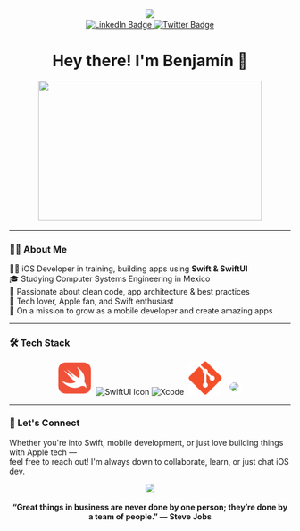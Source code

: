 <div id="header" align="center">
  <img src="https://media.giphy.com/media/v1.Y2lkPTc5MGI3NjExbnFidWYzZGxpMDYwdGRrYmlvbWtxMGk3cmI3dnZ5YmpocTZwazh5aiZlcD12MV9naWZzX3NlYXJjaCZjdD1n/CTkWFZ1IDvsfS/giphy.gif" width="250"/>
</div>

<div id="badges" align="center">
  <a href="https://www.linkedin.com/in/benjaminrsalgado/">
    <img src="https://img.shields.io/badge/LinkedIn-blue?style=for-the-badge&logo=linkedin&logoColor=white" alt="LinkedIn Badge"/>
  </a>
  <a href="https://twitter.com/benjarsalgado">
    <img src="https://img.shields.io/badge/Twitter-1DA1F2?style=for-the-badge&logo=twitter&logoColor=white" alt="Twitter Badge"/>
  </a>
</div>

<h1 align="center">
  Hey there! I'm Benjamín 👋
</h1>

<div align="center">
  <img src="https://media.giphy.com/media/KaLU4hOFIJui5Yw15T/giphy.gif?cid=790b7611qq4ihkqu864ktnecocwnru02yu8jnfdoxufiwwzo&ep=v1_gifs_search&rid=giphy.gif&ct=g" width="400" height="250"/>
</div>

---

### 👨‍💻 About Me

👨‍💻 iOS Developer in training, building apps using **Swift & SwiftUI**  
🎓 Studying Computer Systems Engineering in Mexico  
🧠 Passionate about clean code, app architecture & best practices  
🍎 Tech lover, Apple fan, and Swift enthusiast  
🚀 On a mission to grow as a mobile developer and create amazing apps

---

### 🛠️ Tech Stack

<div align="center">
  <img src="https://github.com/devicons/devicon/blob/master/icons/swift/swift-original.svg" title="Swift" alt="Swift" width="60" height="60"/>&nbsp;
  <img src="https://developer.apple.com/assets/elements/icons/swiftui/swiftui-96x96_2x.png" width="60" alt="SwiftUI Icon" />
  <img src="https://developer.apple.com/assets/elements/icons/xcode/xcode-128x128_2x.png" title="Xcode" alt="Xcode" width="60" height="60"/>&nbsp;
  <img src="https://github.com/devicons/devicon/blob/master/icons/git/git-original.svg" title="Git" alt="Git" width="60" height="60"/>&nbsp;
  <img src="https://img.icons8.com/ios-glyphs/90/github--v1.png" width="60" style="background:white; border-radius:50%; padding:6px;" />
</div>


---


### 💬 Let's Connect

Whether you're into Swift, mobile development, or just love building things with Apple tech —  
feel free to reach out! I'm always down to collaborate, learn, or just chat iOS dev.

<div align="center">
  <img src="https://media.giphy.com/media/l4pThMAKS4BOtz8d2/giphy.gif?cid=790b7611gln2ze4zrythwlaiwa9sfoafiyti0abij4oz0klp&ep=v1_gifs_search&rid=giphy.gif&ct=g" width="300"/>
  <p><b>“Great things in business are never done by one person; they’re done by a team of people.”
— Steve Jobs</b></p>
</div>


